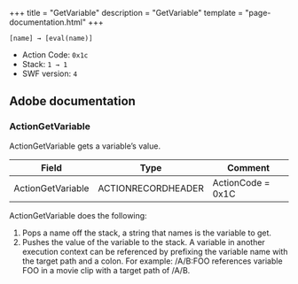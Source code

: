 +++
title = "GetVariable"
description = "GetVariable"
template = "page-documentation.html"
+++

```
[name] → [eval(name)]
```

- Action Code: `0x1c`
- Stack: `1 → 1`
- SWF version: `4`

## Adobe documentation

### ActionGetVariable

ActionGetVariable gets a variable’s value.

| Field             | Type               | Comment           |
|-------------------|--------------------|-------------------|
| ActionGetVariable | ACTIONRECORDHEADER | ActionCode = 0x1C |

ActionGetVariable does the following:
1. Pops a name off the stack, a string that names is the variable to get.
2. Pushes the value of the variable to the stack.
A variable in another execution context can be referenced by prefixing the variable name with the target path
and a colon. For example: /A/B:FOO references variable FOO in a movie clip with a target path of /A/B.
